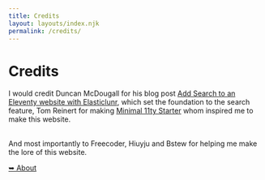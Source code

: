 ```yaml
---
title: Credits
layout: layouts/index.njk
permalink: /credits/
---
```

<div class="text-center"><h1>Credits</h1></div>

I would credit Duncan McDougall for his blog post <a href="https://www.belter.io/eleventy-search/">Add Search to an Eleventy website with Elasticlunr</a>, which set the foundation to the search feature, Tom Reinert for making <a href="https://github.com/tomreinert/minimal-11ty-tailwind-starter">Minimal 11ty Starter</a> whom inspired me to make this website.<br><br>

And most importantly to Freecoder, Hiuyju and Bstew for helping me make the lore of this website.

<div class="divider"></div>
<a href="/about/">➥ About</a>